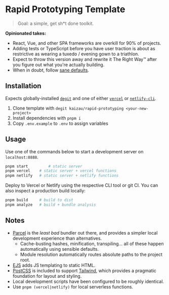 # Rapid Prototyping Template

> Goal: a simple, get sh\*t done toolkit.

**Opinionated takes:**

- React, Vue, and other SPA frameworks are overkill for 90% of projects.
- Adding tests or TypeScript before you have user traction is about as
  restrictive as wearing a tuxedo / evening gown to a triathlon.
- Expect to throw this version away and rewrite it The Right Way™ after you
  figure out what you're actually building.
- When in doubt, follow [sane defaults](https://github.com/elsewhencode/project-guidelines).

## Installation

Expects globally-installed
[`degit`](https://github.com/Rich-Harris/degit#readme) and one of either
[`vercel`](https://vercel.com/docs/cli) or
[`netlify-cli`](https://docs.netlify.com/cli/get-started/).

1. Clone template with `degit kaizau/rapid-prototyping <your-new-project>`
2. Install dependencies with `pnpm i`
3. Copy `.env.example` to `.env` to assign variables

## Usage

Use one of the commands below to start a development server on `localhost:8888`.

```sh
pnpm start         # static server
pnpm vercel    # static server + vercel functions
pnpm netlify   # static server + netlify functions
```

Deploy to Vercel or Netlify using the respective CLI tool or git CI. You can
also inspect a production build locally:

```sh
pnpm build     # build to dist
pnpm analyze   # build + bundle analysis
```

## Notes

- [Parcel](https://parceljs.org/) is the _least bad_ bundler out there, and provides a simpler local development experience than alternatives.
  - Cache-busting hashes, minification, transpiling... all of these happen automatically using sensible defaults.
  - Module resolution automatically routes absolute paths to the project root.
- [EJS](https://ejs.co/) adds JS templating to static HTML.
- [PostCSS](https://github.com/postcss/postcss) is included to support [Tailwind](https://tailwindcss.com/), which provides a pragmatic foundation for layout and styling.
- Local development scripts have been configured to be roughly identical.
- Use `pnpm (vercel|netlify)` for local serverless functions.
